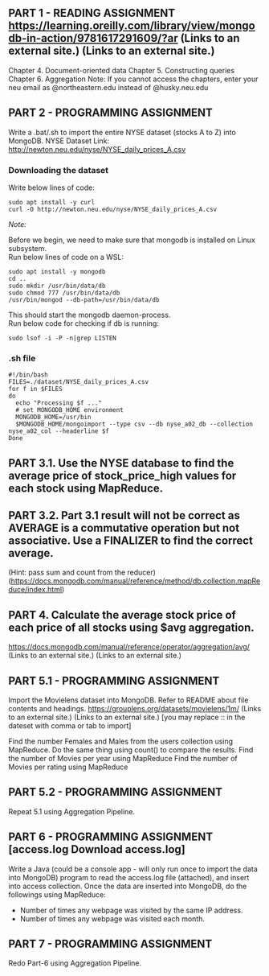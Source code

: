 ## PART 1 - READING ASSIGNMENT https://learning.oreilly.com/library/view/mongodb-in-action/9781617291609/?ar (Links to an external site.) (Links to an external site.)
  Chapter 4. Document-oriented data
  Chapter 5. Constructing queries
  Chapter 6. Aggregation
Note: If you cannot access the chapters, enter your neu email as @northeastern.edu instead of @husky.neu.edu

## PART 2 - PROGRAMMING ASSIGNMENT
 Write a .bat/.sh to import the entire NYSE dataset (stocks A to Z) into MongoDB.
 NYSE Dataset Link: http://newton.neu.edu/nyse/NYSE_daily_prices_A.csv

 ### Downloading the dataset

 Write below lines of code:<br/>
 ```
 sudo apt install -y curl
 curl -O http://newton.neu.edu/nyse/NYSE_daily_prices_A.csv
 ```

*Note:* 

Before we begin, we need to make sure that mongodb is installed on Linux subsystem.<br/>Run below lines of code on a WSL:<br/>
```
sudo apt install -y mongodb
cd ..
sudo mkdir /usr/bin/data/db
sudo chmod 777 /usr/bin/data/db
/usr/bin/mongod --db-path=/usr/bin/data/db
```

This should start the mongodb daemon-process.<br/>Run below code for checking if db is running:<br/>

```
sudo lsof -i -P -n|grep LISTEN
```

### .sh file
```
#!/bin/bash
FILES=./dataset/NYSE_daily_prices_A.csv
for f in $FILES
do
  echo "Processing $f ..."
  # set MONGODB_HOME environment
  MONGODB_HOME=/usr/bin
  $MONGODB_HOME/mongoimport --type csv --db nyse_a02_db --collection nyse_a02_col --headerline $f
Done
```

## PART 3.1. Use the NYSE database to find the average price of stock_price_high values for each stock using MapReduce.

## PART 3.2. Part 3.1 result will not be correct as AVERAGE is a commutative operation but not associative. Use a FINALIZER to find the correct average.
(Hint: pass sum and count from the reducer)
(https://docs.mongodb.com/manual/reference/method/db.collection.mapReduce/index.html)

## PART 4. Calculate the average stock price of each price of all stocks using $avg aggregation.
https://docs.mongodb.com/manual/reference/operator/aggregation/avg/ (Links to an external site.) (Links to an external site.)

## PART 5.1 - PROGRAMMING ASSIGNMENT
Import the Movielens dataset into MongoDB. Refer to README about file contents and headings.
https://grouplens.org/datasets/movielens/1m/ (Links to an external site.) (Links to an external site.)   [you may replace :: in the dateset with comma or tab to import]

Find the number Females and Males from the users collection using MapReduce. Do the same thing using count() to compare the results.
Find the number of Movies per year using MapReduce
Find the number of Movies per rating using MapReduce

## PART 5.2 - PROGRAMMING ASSIGNMENT
  Repeat 5.1 using Aggregation Pipeline.

## PART 6 - PROGRAMMING ASSIGNMENT [access.log  Download access.log]
Write a Java (could be a console app - will only run once to import the data into MongoDB) program to read the access.log file (attached), and insert into access collection.  Once the data are inserted into MongoDB, do the followings using MapReduce:
- Number of times any webpage was visited by the same IP address.
- Number of times any webpage was visited each month.

## PART 7 - PROGRAMMING ASSIGNMENT
Redo Part-6 using Aggregation Pipeline.


